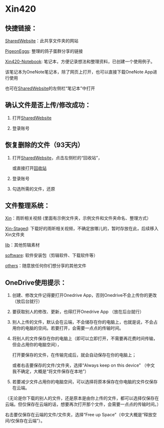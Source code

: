 # Xin420

## 快捷链接：

  [SharedWebsite](https://xin420.sharepoint.com/sites/Xin420/Shared%20Documents/Forms/AllItems.aspx)：此共享文件夹的网站

  [PigeonEggs](https://github.com/3um/PigeonEggs): 整理的鸽子蛋群分享的链接

  [Xin420-Notebook](https://xin420.sharepoint.com/:o:/s/Xin420/EsKmi5PI-_5GkR7scjpvVZQBrbAoePdJQSmLuue9cShsCQ?e=n24W4I): 笔记本，方便记录想法和整理资料，已创建一个使用例子。

   该笔记本为OneNote笔记本，除了网页上打开，也可以直接下载OneNote App进行使用
   
   也可在[SharedWebsite](https://xin420.sharepoint.com/sites/Xin420/Shared%20Documents/Forms/AllItems.aspx)的左侧栏“笔记本”中打开

## 确认文件是否上传/修改成功：

  1. 打开[SharedWebsite](https://xin420.sharepoint.com/sites/Xin420/Shared%20Documents/Forms/AllItems.aspx)

  2. 登录账号

## 恢复删除的文件（93天内）

  1. 打开[SharedWebsite](https://xin420.sharepoint.com/sites/Xin420/Shared%20Documents/Forms/AllItems.aspx)，点击左侧栏的“回收站”，

     或直接打开[回收站](https://xin420.sharepoint.com/sites/Xin420/_layouts/15/RecycleBin.aspx?view=5)

  2. 登录账号

  3. 勾选所需的文件，还原


## 文件整理系统：

  [Xin](.\Xin)：雨昕相关视频 (里面有示例文件夹，示例文件和文件夹命名、整理方式）

  [Xin-Staged](.\Xin-Staged): 下载好的雨昕相关视频，不确定放哪儿的，暂时存放在此，后续移入Xin文件夹

  [lib](.\lib)：其他剪辑素材

  [software](.\software): 软件安装包（剪辑软件、下载软件等）

  [others](.\others)：随意放任何你们想分享的其他文件

## OneDrive使用提示：

  1. 创建、修改文件记得要打开Onedrive App，否则Onedrive不会上传你的更改 （放后台就行）

  2. 要获取别人的修改、更新，也得打开Onedrive App （放在后台就行）

  3. 别人上传的文件，默认会在云端，不会储存在你的电脑上，也就是说，不会占用你的电脑的空间。若要打开，会需要一点点的传输时间。

  4. 将别人的文件保存在你的电脑上（即可以立即打开，不需要再花费时间传输，但会占用你的电脑空间），
  
     打开要保存的文件，在传输完成后，就会自动保存在你的电脑上；
 
     或者右击要保存的文件/文件夹，选择“Always keep on this device” （中文我不确定，大概是“将文件保存在本地”）

  5. 若要减少文件占用你的电脑空间，可以选择将原本保存在你电脑的文件仅保存在云端。
    
   （无论是你下载的别人的文件，还是原本是由你上传的文件，都可以选择仅保存在云端。但仅保存在云端的话，想要再次打开那个文件，会需要一点点的传输时间。）
    
   右击要仅保存在云端的文件/文件夹，选择“Free up Space”（中文大概是“释放空间/仅保存在云端”）。
